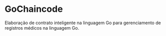 # GoChaincode
Elaboração de contrato inteligente na linguagem Go para gerenciamento de registros médicos na linguagem Go.
